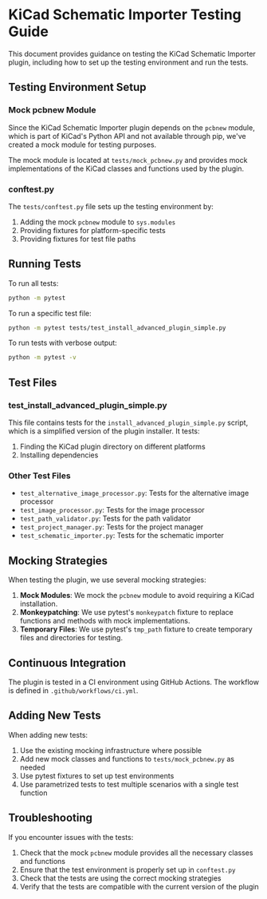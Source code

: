 # KiCad Schematic Importer Testing Guide

This document provides guidance on testing the KiCad Schematic Importer plugin, including how to set up the testing environment and run the tests.

## Testing Environment Setup

### Mock pcbnew Module

Since the KiCad Schematic Importer plugin depends on the `pcbnew` module, which is part of KiCad's Python API and not available through pip, we've created a mock module for testing purposes.

The mock module is located at `tests/mock_pcbnew.py` and provides mock implementations of the KiCad classes and functions used by the plugin.

### conftest.py

The `tests/conftest.py` file sets up the testing environment by:

1. Adding the mock `pcbnew` module to `sys.modules`
2. Providing fixtures for platform-specific tests
3. Providing fixtures for test file paths

## Running Tests

To run all tests:

```bash
python -m pytest
```

To run a specific test file:

```bash
python -m pytest tests/test_install_advanced_plugin_simple.py
```

To run tests with verbose output:

```bash
python -m pytest -v
```

## Test Files

### test_install_advanced_plugin_simple.py

This file contains tests for the `install_advanced_plugin_simple.py` script, which is a simplified version of the plugin installer. It tests:

1. Finding the KiCad plugin directory on different platforms
2. Installing dependencies

### Other Test Files

- `test_alternative_image_processor.py`: Tests for the alternative image processor
- `test_image_processor.py`: Tests for the image processor
- `test_path_validator.py`: Tests for the path validator
- `test_project_manager.py`: Tests for the project manager
- `test_schematic_importer.py`: Tests for the schematic importer

## Mocking Strategies

When testing the plugin, we use several mocking strategies:

1. **Mock Modules**: We mock the `pcbnew` module to avoid requiring a KiCad installation.
2. **Monkeypatching**: We use pytest's `monkeypatch` fixture to replace functions and methods with mock implementations.
3. **Temporary Files**: We use pytest's `tmp_path` fixture to create temporary files and directories for testing.

## Continuous Integration

The plugin is tested in a CI environment using GitHub Actions. The workflow is defined in `.github/workflows/ci.yml`.

## Adding New Tests

When adding new tests:

1. Use the existing mocking infrastructure where possible
2. Add new mock classes and functions to `tests/mock_pcbnew.py` as needed
3. Use pytest fixtures to set up test environments
4. Use parametrized tests to test multiple scenarios with a single test function

## Troubleshooting

If you encounter issues with the tests:

1. Check that the mock `pcbnew` module provides all the necessary classes and functions
2. Ensure that the test environment is properly set up in `conftest.py`
3. Check that the tests are using the correct mocking strategies
4. Verify that the tests are compatible with the current version of the plugin
